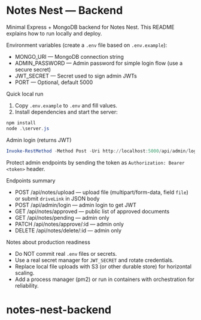 # Notes Nest — Backend

Minimal Express + MongoDB backend for Notes Nest. This README explains how to run locally and deploy.

Environment variables (create a `.env` file based on `.env.example`):

- MONGO_URI — MongoDB connection string
- ADMIN_PASSWORD — Admin password for simple login flow (use a secure secret)
- JWT_SECRET — Secret used to sign admin JWTs
- PORT — Optional, default 5000

Quick local run

1. Copy `.env.example` to `.env` and fill values.
2. Install dependencies and start the server:

```powershell
npm install
node .\server.js
```

Admin login (returns JWT)

```powershell
Invoke-RestMethod -Method Post -Uri http://localhost:5000/api/admin/login -ContentType 'application/json' -Body (@{ password = 'your_admin_password' } | ConvertTo-Json)
```

Protect admin endpoints by sending the token as `Authorization: Bearer <token>` header.

Endpoints summary

- POST /api/notes/upload — upload file (multipart/form-data, field `file`) or submit `driveLink` in JSON body
- POST /api/admin/login — admin login to get JWT
- GET /api/notes/approved — public list of approved documents
- GET /api/notes/pending — admin only
- PATCH /api/notes/approve/:id — admin only
- DELETE /api/notes/delete/:id — admin only

Notes about production readiness

- Do NOT commit real `.env` files or secrets.
- Use a real secret manager for `JWT_SECRET` and rotate credentials.
- Replace local file uploads with S3 (or other durable store) for horizontal scaling.
- Add a process manager (pm2) or run in containers with orchestration for reliability.

# notes-nest-backend
